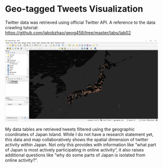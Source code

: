# Geo-tagged Tweets Visualization

Twitter data was retrieved using official Twitter API. A reference to the data crawling tutorial: https://github.com/jakobzhao/geog458/tree/master/labs/lab02

![](img/result.png)

My data tables are retrieved tweets filtered using the geographic coordinates of Japan Island. While I do not have a research statement yet, this data and map collaboratively shows the spatial dimension of twitter activity within Japan. Not only this provides with information like “what part of Japan is most actively participating in online activity”, it also raises additional questions like “why do some parts of Japan is isolated from online activity?”.
